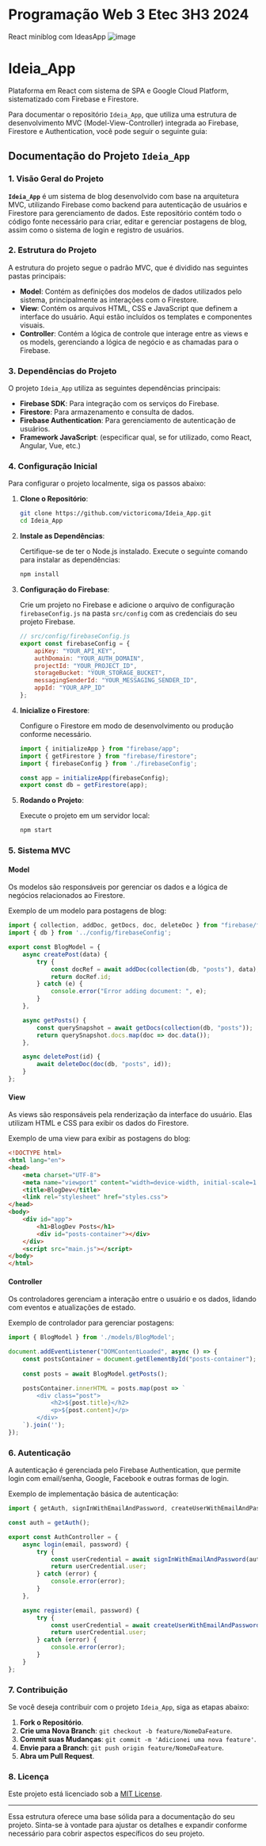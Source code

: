 # Programação Web 3 Etec 3H3 2024
React miniblog com IdeasApp
![image](https://github.com/user-attachments/assets/eb657e34-fd8e-4ab5-9b54-0af351d09bb5)
# Ideia_App
Plataforma em React com sistema de SPA e Google Cloud Platform, sistematizado com Firebase e Firestore.

Para documentar o repositório `Ideia_App`, que utiliza uma estrutura de desenvolvimento MVC (Model-View-Controller) integrada ao Firebase, Firestore e Authentication, você pode seguir o seguinte guia:

## Documentação do Projeto `Ideia_App`

### 1. Visão Geral do Projeto

**`Ideia_App`** é um sistema de blog desenvolvido com base na arquitetura MVC, utilizando Firebase como backend para autenticação de usuários e Firestore para gerenciamento de dados. Este repositório contém todo o código fonte necessário para criar, editar e gerenciar postagens de blog, assim como o sistema de login e registro de usuários.

### 2. Estrutura do Projeto

A estrutura do projeto segue o padrão MVC, que é dividido nas seguintes pastas principais:

- **Model**: Contém as definições dos modelos de dados utilizados pelo sistema, principalmente as interações com o Firestore.
- **View**: Contém os arquivos HTML, CSS e JavaScript que definem a interface do usuário. Aqui estão incluídos os templates e componentes visuais.
- **Controller**: Contém a lógica de controle que interage entre as views e os models, gerenciando a lógica de negócio e as chamadas para o Firebase.

### 3. Dependências do Projeto

O projeto `Ideia_App` utiliza as seguintes dependências principais:

- **Firebase SDK**: Para integração com os serviços do Firebase.
- **Firestore**: Para armazenamento e consulta de dados.
- **Firebase Authentication**: Para gerenciamento de autenticação de usuários.
- **Framework JavaScript**: (especificar qual, se for utilizado, como React, Angular, Vue, etc.)
  
### 4. Configuração Inicial

Para configurar o projeto localmente, siga os passos abaixo:

1. **Clone o Repositório**:

   ```bash
   git clone https://github.com/victoricoma/Ideia_App.git
   cd Ideia_App
   ```

2. **Instale as Dependências**:

   Certifique-se de ter o Node.js instalado. Execute o seguinte comando para instalar as dependências:

   ```bash
   npm install
   ```

3. **Configuração do Firebase**:

   Crie um projeto no Firebase e adicione o arquivo de configuração `firebaseConfig.js` na pasta `src/config` com as credenciais do seu projeto Firebase.

   ```javascript
   // src/config/firebaseConfig.js
   export const firebaseConfig = {
       apiKey: "YOUR_API_KEY",
       authDomain: "YOUR_AUTH_DOMAIN",
       projectId: "YOUR_PROJECT_ID",
       storageBucket: "YOUR_STORAGE_BUCKET",
       messagingSenderId: "YOUR_MESSAGING_SENDER_ID",
       appId: "YOUR_APP_ID"
   };
   ```

4. **Inicialize o Firestore**:

   Configure o Firestore em modo de desenvolvimento ou produção conforme necessário.

   ```javascript
   import { initializeApp } from "firebase/app";
   import { getFirestore } from "firebase/firestore";
   import { firebaseConfig } from './firebaseConfig';

   const app = initializeApp(firebaseConfig);
   export const db = getFirestore(app);
   ```

5. **Rodando o Projeto**:

   Execute o projeto em um servidor local:

   ```bash
   npm start
   ```

### 5. Sistema MVC

#### **Model**
Os modelos são responsáveis por gerenciar os dados e a lógica de negócios relacionados ao Firestore.

Exemplo de um modelo para postagens de blog:

```javascript
import { collection, addDoc, getDocs, doc, deleteDoc } from "firebase/firestore"; 
import { db } from '../config/firebaseConfig';

export const BlogModel = {
    async createPost(data) {
        try {
            const docRef = await addDoc(collection(db, "posts"), data);
            return docRef.id;
        } catch (e) {
            console.error("Error adding document: ", e);
        }
    },

    async getPosts() {
        const querySnapshot = await getDocs(collection(db, "posts"));
        return querySnapshot.docs.map(doc => doc.data());
    },

    async deletePost(id) {
        await deleteDoc(doc(db, "posts", id));
    }
};
```

#### **View**
As views são responsáveis pela renderização da interface do usuário. Elas utilizam HTML e CSS para exibir os dados do Firestore.

Exemplo de uma view para exibir as postagens do blog:

```html
<!DOCTYPE html>
<html lang="en">
<head>
    <meta charset="UTF-8">
    <meta name="viewport" content="width=device-width, initial-scale=1.0">
    <title>BlogDev</title>
    <link rel="stylesheet" href="styles.css">
</head>
<body>
    <div id="app">
        <h1>BlogDev Posts</h1>
        <div id="posts-container"></div>
    </div>
    <script src="main.js"></script>
</body>
</html>
```

#### **Controller**
Os controladores gerenciam a interação entre o usuário e os dados, lidando com eventos e atualizações de estado.

Exemplo de controlador para gerenciar postagens:

```javascript
import { BlogModel } from './models/BlogModel';

document.addEventListener("DOMContentLoaded", async () => {
    const postsContainer = document.getElementById("posts-container");
    
    const posts = await BlogModel.getPosts();

    postsContainer.innerHTML = posts.map(post => `
        <div class="post">
            <h2>${post.title}</h2>
            <p>${post.content}</p>
        </div>
    `).join('');
});
```

### 6. Autenticação

A autenticação é gerenciada pelo Firebase Authentication, que permite login com email/senha, Google, Facebook e outras formas de login.

Exemplo de implementação básica de autenticação:

```javascript
import { getAuth, signInWithEmailAndPassword, createUserWithEmailAndPassword } from "firebase/auth";

const auth = getAuth();

export const AuthController = {
    async login(email, password) {
        try {
            const userCredential = await signInWithEmailAndPassword(auth, email, password);
            return userCredential.user;
        } catch (error) {
            console.error(error);
        }
    },

    async register(email, password) {
        try {
            const userCredential = await createUserWithEmailAndPassword(auth, email, password);
            return userCredential.user;
        } catch (error) {
            console.error(error);
        }
    }
};
```

### 7. Contribuição

Se você deseja contribuir com o projeto `Ideia_App`, siga as etapas abaixo:

1. **Fork o Repositório**.
2. **Crie uma Nova Branch**: `git checkout -b feature/NomeDaFeature`.
3. **Commit suas Mudanças**: `git commit -m 'Adicionei uma nova feature'`.
4. **Envie para a Branch**: `git push origin feature/NomeDaFeature`.
5. **Abra um Pull Request**.

### 8. Licença

Este projeto está licenciado sob a [MIT License](https://opensource.org/licenses/MIT).

---

Essa estrutura oferece uma base sólida para a documentação do seu projeto. Sinta-se à vontade para ajustar os detalhes e expandir conforme necessário para cobrir aspectos específicos do seu projeto.

